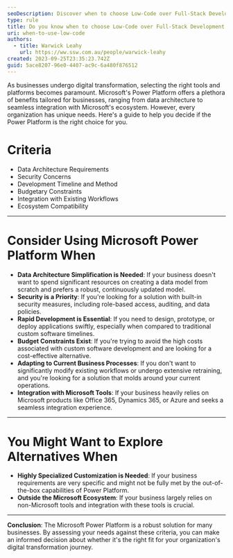 ```yaml
---
seoDescription: Discover when to choose Low-Code over Full-Stack Development with Microsoft Power Platform, exploring its benefits and decision criteria for your business needs.
type: rule
title: Do you know when to choose Low-Code over Full-Stack Development
uri: when-to-use-low-code
authors:
  - title: Warwick Leahy
    url: https://ww.ssw.com.au/people/warwick-leahy
created: 2023-09-25T23:35:23.742Z
guid: 5ace8207-96e0-4407-ac9c-6a480f876512
---
```


As businesses undergo digital transformation, selecting the right tools and platforms becomes paramount. Microsoft's Power Platform offers a plethora of benefits tailored for businesses, ranging from data architecture to seamless integration with Microsoft's ecosystem. However, every organization has unique needs. Here's a guide to help you decide if the Power Platform is the right choice for you.

<!--endintro-->

# Criteria

- Data Architecture Requirements
- Security Concerns
- Development Timeline and Method
- Budgetary Constraints
- Integration with Existing Workflows
- Ecosystem Compatibility

---

# Consider Using Microsoft Power Platform When

- **Data Architecture Simplification is Needed**: If your business doesn't want to spend significant resources on creating a data model from scratch and prefers a robust, continuously updated model.
- **Security is a Priority**: If you're looking for a solution with built-in security measures, including role-based access, auditing, and data policies.
- **Rapid Development is Essential**: If you need to design, prototype, or deploy applications swiftly, especially when compared to traditional custom software timelines.
- **Budget Constraints Exist**: If you're trying to avoid the high costs associated with custom software development and are looking for a cost-effective alternative.
- **Adapting to Current Business Processes**: If you don't want to significantly modify existing workflows or undergo extensive retraining, and you're looking for a solution that molds around your current operations.
- **Integration with Microsoft Tools**: If your business heavily relies on Microsoft products like Office 365, Dynamics 365, or Azure and seeks a seamless integration experience.

---

# You Might Want to Explore Alternatives When

- **Highly Specialized Customization is Needed**: If your business requirements are very specific and might not be fully met by the out-of-the-box capabilities of Power Platform.
- **Outside the Microsoft Ecosystem**: If your business largely relies on non-Microsoft tools and integration with these tools is crucial.

---

**Conclusion**:
The Microsoft Power Platform is a robust solution for many businesses. By assessing your needs against these criteria, you can make an informed decision about whether it's the right fit for your organization's digital transformation journey.
